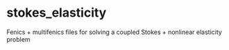 # stokes_elasticity
Fenics + multifenics files for solving a coupled Stokes + nonlinear elasticity problem
